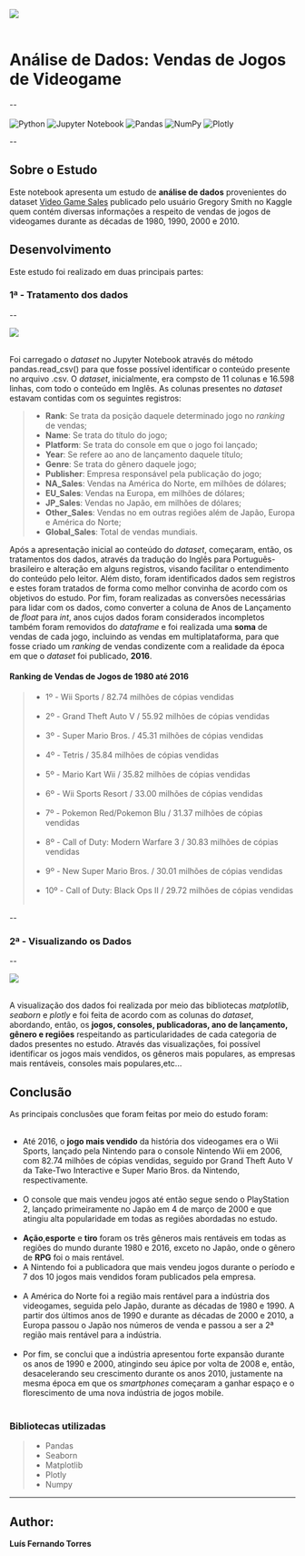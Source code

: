 <img src ='https://i.pinimg.com/originals/f7/0d/a5/f70da59711a903515d6aed0ee62b92cc.jpg' align = "center"><br><br>
# Análise de Dados: Vendas de Jogos de Videogame
--<br><br>
![Python](https://img.shields.io/badge/python-3670A0?style=for-the-badge&logo=python&logoColor=ffdd54) ![Jupyter Notebook](https://img.shields.io/badge/jupyter-%23FA0F00.svg?style=for-the-badge&logo=jupyter&logoColor=white) ![Pandas](https://img.shields.io/badge/pandas-%23150458.svg?style=for-the-badge&logo=pandas&logoColor=white) ![NumPy](https://img.shields.io/badge/numpy-%23013243.svg?style=for-the-badge&logo=numpy&logoColor=white) ![Plotly](https://img.shields.io/badge/Plotly-%233F4F75.svg?style=for-the-badge&logo=plotly&logoColor=white)<br>

--

## Sobre o Estudo

Este notebook apresenta um estudo de **análise de dados** provenientes do dataset <a href="https://www.kaggle.com/datasets/gregorut/videogamesales">Video Game Sales</a> publicado pelo usuário Gregory Smith no Kaggle quem contém diversas informações a respeito de vendas de jogos de videogames durante as décadas de 1980, 1990, 2000 e 2010.

## Desenvolvimento

Este estudo foi realizado em duas principais partes: 

### 1ª - Tratamento dos dados
--

<img src ='https://cdn.startschoolnow.org/wp-content/uploads/Statistics-Descriptive-and-inferential-statistics.png' align = "center"><br><br>



Foi carregado o *dataset* no Jupyter Notebook através do método pandas.read_csv() para que fosse possível identificar o conteúdo presente no arquivo .csv.
O *dataset*, inicialmente, era compsto de 11 colunas e 16.598 linhas, com todo o conteúdo em Inglês. As colunas presentes no *dataset* estavam contidas com os seguintes registros:
> - **Rank**: Se trata da posição daquele determinado jogo no *ranking* de vendas;
> - **Name**: Se trata do título do jogo;
> - **Platform**: Se trata do console em que o jogo foi lançado;
> - **Year**: Se refere ao ano de lançamento daquele título;
> - **Genre**: Se trata do gênero daquele jogo;
> - **Publisher**: Empresa responsável pela publicação do jogo;
> - **NA_Sales**: Vendas na América do Norte, em milhões de dólares;
> - **EU_Sales**: Vendas na Europa, em milhões de dólares;
> - **JP_Sales**: Vendas no Japão, em milhões de dólares;
> - **Other_Sales**: Vendas no em outras regiões além de Japão, Europa e América do Norte;
> - **Global_Sales**: Total de vendas mundiais.

Após a apresentação inicial ao conteúdo do *dataset*, começaram, então, os tratamentos dos dados, através da tradução do Inglês para Português-brasileiro e alteração em alguns registros, visando facilitar o entendimento do conteúdo pelo leitor. Além disto, foram identificados dados sem registros e estes foram tratados de forma como melhor convinha de acordo com os objetivos do estudo.
Por fim, foram realizadas as conversões necessárias para lidar com os dados, como converter a coluna de Anos de Lançamento de *float* para *int*, anos cujos dados foram considerados incompletos também foram removidos do *dataframe* e foi realizada uma **soma** de vendas de cada jogo, incluindo as vendas em multiplataforma, para que fosse criado um *ranking* de vendas condizente com a realidade da época em que o *dataset* foi publicado, **2016**.

#### Ranking de Vendas de Jogos de 1980 até 2016 
> - 1º - Wii Sports / 82.74 milhões de cópias vendidas<br><br>
> - 2º - Grand Theft Auto V / 55.92 milhões de cópias vendidas<br><br>
> - 3º - Super Mario Bros. / 45.31 milhões de cópias vendidas<br><br>
> - 4º - Tetris / 35.84 milhões de cópias vendidas<br><br>
> - 5º - Mario Kart Wii	 / 35.82 milhões de cópias vendidas<br><br>
> - 6º - Wii Sports Resort / 33.00 milhões de cópias vendidas<br><br>
> - 7º - Pokemon Red/Pokemon Blu / 31.37 milhões de cópias vendidas<br><br>
> - 8º - Call of Duty: Modern Warfare 3 / 30.83 milhões de cópias vendidas<br><br>
> - 9º - New Super Mario Bros. / 30.01 milhões de cópias vendidas<br><br>
> - 10º - Call of Duty: Black Ops II / 29.72 milhões de cópias vendidas<br><br>

--

### 2ª - Visualizando os Dados
--

<img src ='https://cdn.startschoolnow.org/wp-content/uploads/Statistical-treatment-of-data-696x261.jpg' align = "center"><br><br>


A visualização dos dados foi realizada por meio das bibliotecas *matplotlib*, *seaborn* e *plotly* e foi feita de acordo com as colunas do *dataset*, abordando, então, os **jogos, consoles, publicadoras, ano de lançamento, gênero e regiões** respeitando as particularidades de cada categoria de dados presentes no estudo.
Através das visualizações, foi possível identificar os jogos mais vendidos, os gêneros mais populares, as empresas mais rentáveis, consoles mais populares,etc...


## Conclusão 


As principais conclusões que foram feitas por meio do estudo foram:<br><br>
- Até 2016, o **jogo mais vendido** da história dos videogames era o Wii Sports, lançado pela Nintendo para o console Nintendo Wii em 2006, com 82.74 milhões de cópias vendidas, seguido por Grand Theft Auto V da Take-Two Interactive e Super Mario Bros. da Nintendo, respectivamente.<br> <br> 
- O console que mais vendeu jogos até então segue sendo o PlayStation 2, lançado primeiramente no Japão em 4 de março de 2000 e que atingiu alta popularidade em todas as regiões abordadas no estudo.<br> <br> 
- **Ação**,**esporte** e **tiro** foram os três gêneros mais rentáveis em todas as regiões do mundo durante 1980 e 2016, exceto no Japão, onde o gênero de **RPG** foi o mais rentável.
- A Nintendo foi a publicadora que mais vendeu jogos durante o período e 7 dos 10 jogos mais vendidos foram publicados pela empresa.<br> <br> 
- A América do Norte foi a região mais rentável para a indústria dos videogames, seguida pelo Japão, durante as décadas de 1980 e 1990. A partir dos últimos anos de 1990 e durante as décadas de 2000 e 2010, a Europa passou o Japão nos números de venda e passou a ser a 2ª região mais rentável para a indústria.<br> <br> 
- Por fim, se conclui que a indústria apresentou forte expansão durante os anos de 1990 e 2000, atingindo seu ápice por volta de 2008 e, então, desacelerando seu crescimento durante os anos 2010, justamente na mesma época em que os *smartphones* começaram a ganhar espaço e o florescimento de uma nova indústria de jogos mobile.<br><br>




### Bibliotecas utilizadas
> - Pandas
> - Seaborn
> - Matplotlib
> - Plotly
> - Numpy

---

## Author:
  **Luís Fernando Torres**
